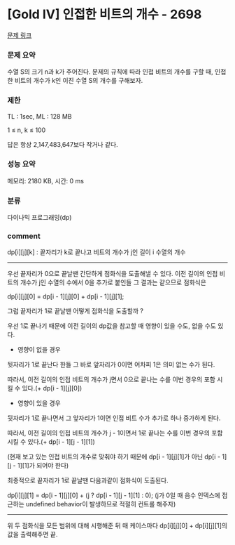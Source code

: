
# [Gold IV] 인접한 비트의 개수 - 2698

[문제 링크](https://www.acmicpc.net/problem/2698)

### 문제 요약

<p> 수열 S의 크기 n과 k가 주어진다. 문제의 규칙에 따라 인접 비트의 개수를 구할 때, 인접한 비트의 개수가 k인 이진 수열 S의 개수를 구해보자. </p>

### 제한

TL : 1sec, ML : 128 MB

1 ≤ n, k ≤ 100

답은 항상 2,147,483,647보다 작거나 같다.

### 성능 요약

메모리: 2180 KB, 시간: 0 ms

### 분류

다이나믹 프로그래밍(dp)

### comment

dp[i][j][k] : 끝자리가 k로 끝나고 비트의 개수가 j인 길이 i 수열의 개수

-----------------------------------------------------------------------------------------------------------------------------------------------------------------------

우선 끝자리가 0으로 끝날땐 간단하게 점화식을 도출해낼 수 있다. 이전 길이의 인접 비트의 개수가 j인 수열의 수에서 0을 추가로 붙인들 그 결과는 같으므로 점화식은

dp[i][j][0] = dp[i - 1][j][0] + dp[i - 1][j][1];

그럼 끝자리가 1로 끝날땐 어떻게 점화식을 도출할까 ?

우선 1로 끝나기 때문에 이전 길이의 dp값을 참고할 때 영향이 있을 수도, 없을 수도 있다.

* 영향이 없을 경우

뒷자리가 1로 끝난다 한들 그 바로 앞자리가 0이면 어차피 1은 의미 없는 수가 된다.

따라서, 이전 길이의 인접 비트의 개수가 j면서 0으로 끝나는 수를 이번 경우의 포함 시킬 수 있다.(+ dp[i - 1][j][0])

* 영향이 있을 경우

뒷자리가 1로 끝나면서 그 앞자리가 1이면 인접 비트 수가 추가로 하나 증가하게 된다.

따라서, 이전 길이의 인접 비트의 개수가 j - 1이면서 1로 끝나는 수를 이번 경우의 포함 시킬 수 있다.(+ dp[i - 1][j - 1][1])

(현재 보고 있는 인접 비트의 개수로 맞춰야 하기 때문에 dp[i - 1][j][1]가 아닌 dp[i - 1][j - 1][1]가 되어야 한다)

최종적으로 끝자리가 1로 끝날땐 다음과같이 점화식이 도출된다.

dp[i][j][1] = dp[i - 1][j][0] + (j ? dp[i - 1][j - 1][1] : 0); (j가 0일 때 음수 인덱스에 접근하는 undefined behavior이 발생하므로 적절히 컨트롤 해주자)

-----------------------------------------------------------------------------------------------------------------------------------------------------------------------

위 두 점화식을 모든 범위에 대해 시행해준 뒤 매 케이스마다 dp[i][j][0] + dp[i][j][1]의 값을 출력해주면 끝.
